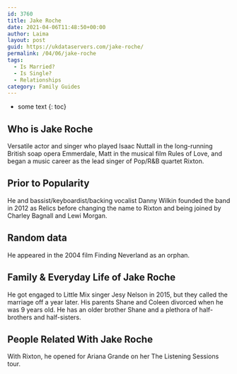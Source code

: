 ```yaml
---
id: 3760
title: Jake Roche
date: 2021-04-06T11:48:50+00:00
author: Laima
layout: post
guid: https://ukdataservers.com/jake-roche/
permalink: /04/06/jake-roche
tags:
  - Is Married?
  - Is Single?
  - Relationships
category: Family Guides
---
```


* some text
{: toc}


## Who is Jake Roche
                  
                  
                  
Versatile actor and singer who played Isaac Nuttall in the long-running British soap opera Emmerdale, Matt in the musical film Rules of Love, and began a music career as the lead singer of Pop/R&B quartet Rixton. 
                  
              
            
              
            
                
                
                
## Prior to Popularity
                  
                  
                  
He and bassist/keyboardist/backing vocalist Danny Wilkin founded the band in 2012 as Relics before changing the name to Rixton and being joined by Charley Bagnall and Lewi Morgan. 
                  
              
            
              
            
                
                
                
## Random data
                  
                  
                  
He appeared in the 2004 film Finding Neverland as an orphan. 
                  
              
            
              
            
                
                
                
## Family & Everyday Life of Jake Roche
                  
                  
                  
He got engaged to Little Mix singer Jesy Nelson in 2015, but they called the marriage off a year later. His parents Shane and Coleen divorced when he was 9 years old. He has an older brother Shane and a plethora of half-brothers and half-sisters. 
                  
              
            
              
            
                
                
                
## People Related With Jake Roche
                  
                  
                  
With Rixton, he opened for Ariana Grande on her The Listening Sessions tour. 
                  
              
            
              
            
                
              
            
              
              
            
            
              
            
          
          
          